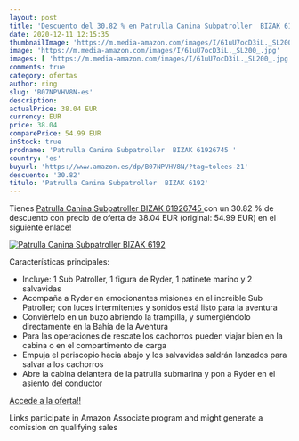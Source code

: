 ```yaml
---
layout: post
title: 'Descuento del 30.82 % en Patrulla Canina Subpatroller  BIZAK 6192'
date: 2020-12-11 12:15:35
thumbnailImage: 'https://m.media-amazon.com/images/I/61uU7ocD3iL._SL200_.jpg'
image: 'https://m.media-amazon.com/images/I/61uU7ocD3iL._SL200_.jpg'
images: [ 'https://m.media-amazon.com/images/I/61uU7ocD3iL._SL200_.jpg' ]
comments: true
category: ofertas
author: ring
slug: 'B07NPVHV8N-es'
description:
actualPrice: 38.04 EUR
currency: EUR
price: 38.04
comparePrice: 54.99 EUR
inStock: true
prodname: 'Patrulla Canina Subpatroller  BIZAK 61926745 '
country: 'es'
buyurl: 'https://www.amazon.es/dp/B07NPVHV8N/?tag=tolees-21'
descuento: '30.82'
titulo: 'Patrulla Canina Subpatroller  BIZAK 6192'
---
```


Tienes [Patrulla Canina Subpatroller  BIZAK 61926745 ](https://www.amazon.es/dp/B07NPVHV8N/?tag=tolees-21) con un 30.82 % de descuento con precio de oferta de 38.04 EUR (original: 54.99 EUR) en el siguiente enlace!

[![Patrulla Canina Subpatroller  BIZAK 6192](https://m.media-amazon.com/images/I/61uU7ocD3iL._SL200_.jpg)](https://www.amazon.es/dp/B07NPVHV8N/?tag=tolees-21)

Características principales:

- Incluye: 1 Sub Patroller, 1 figura de Ryder, 1 patinete marino y 2 salvavidas
- Acompaña a Ryder en emocionantes misiones en el increible Sub Patroller; con luces intermitentes y sonidos está listo para la aventura
- Conviértelo en un buzo abriendo la trampilla, y sumergiéndolo directamente en la Bahía de la Aventura
- Para las operaciones de rescate los cachorros pueden viajar bien en la cabina o en el compartimento de carga
- Empuja el periscopio hacia abajo y los salvavidas saldrán lanzados para salvar a los cachorros
- Abre la cabina delantera de la patrulla submarina y pon a Ryder en el asiento del conductor

[Accede a la oferta!!](https://www.amazon.es/dp/B07NPVHV8N/?tag=tolees-21)

Links participate in Amazon Associate program and might generate a comission on qualifying sales


